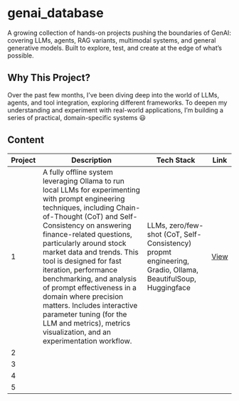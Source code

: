 # genai_database
 A growing collection of hands-on projects pushing the boundaries of GenAI: covering LLMs, agents, RAG variants, multimodal systems, and general generative models. Built to explore, test, and create at the edge of what’s possible.

## Why This Project?
Over the past few months, I’ve been diving deep into the world of LLMs, agents, and tool integration, exploring different frameworks. To deepen my understanding and experiment with real-world applications, I’m building a series of practical, domain-specific systems 😃

## Content

| Project              | Description                                                     | Tech Stack                             | Link                                         |
|----------------------|-----------------------------------------------------------------|----------------------------------------|----------------------------------------------|
| 1            | A fully offline system leveraging Ollama to run local LLMs for experimenting with prompt engineering techniques, including Chain-of-Thought (CoT) and Self-Consistency on answering finance-related questions, particularly around stock market data and trends. This tool is designed for fast iteration, performance benchmarking, and analysis of prompt effectiveness in a domain where precision matters. Includes interactive parameter tuning (for the LLM and metrics), metrics visualization, and an experimentation workflow.   | LLMs, zero/few-shot (CoT,  Self-Consistency) propmt engineering, Gradio, Ollama, BeautifulSoup, Huggingface    | [View](https://github.com/emedinac/BenchmarkAndPromptOptimization) |
| 2            |    | |
| 3            |    | |
| 4            |    | |
| 5            |    | |
